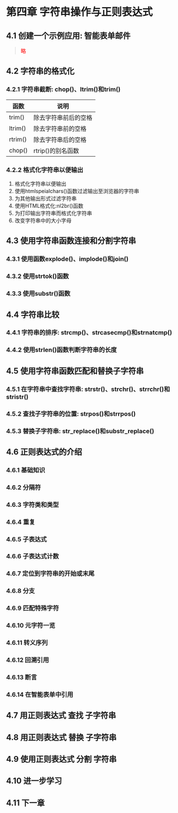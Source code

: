 # 第四章 字符串操作与正则表达式
## 4.1 创建一个示例应用: 智能表单邮件
> <font color=red>略</font>
## 4.2 字符串的格式化
### 4.2.1 字符串截断: chop()、ltrim()和trim()
| 函数 | 说明 |
| ---- | ---- |
| trim()| 除去字符串前后的空格 |
| ltrim()| 除去字符串前的空格 |
| rtrim()| 除去字符串后的空格 |
| chop() | rtrip()的别名函数 |
### 4.2.2 格式化字符串以便输出
1. 格式化字符串以便输出
2. 使用htmlspeialchars()函数过滤输出至浏览器的字符串
3. 为其他输出形式过滤字符串
4. 使用HTML格式化:nl2br()函数
5. 为打印输出字符串而格式化字符串
6. 改变字符串中的大小字母
## 4.3 使用字符串函数连接和分割字符串
### 4.3.1 使用函数explode()、implode()和join()
### 4.3.2 使用strtok()函数
### 4.3.3 使用substr()函数
## 4.4 字符串比较
### 4.4.1 字符串的排序: strcmp()、strcasecmp()和strnatcmp()
### 4.4.2 使用strlen()函数判断字符串的长度
## 4.5 使用字符串函数匹配和替换子字符串
### 4.5.1 在字符串中查找字符串: strstr()、strchr()、strrchr()和stristr()
### 4.5.2 查找子字符串的位置: strpos()和strrpos()
### 4.5.3 替换子字符串: str_replace()和substr_replace()
## 4.6 正则表达式的介绍
### 4.6.1 基础知识
### 4.6.2 分隔符
### 4.6.3 字符类和类型
### 4.6.4 重复
### 4.6.5 子表达式
### 4.6.6 子表达式计数
### 4.6.7 定位到字符串的开始或末尾
### 4.6.8 分支
### 4.6.9 匹配特殊字符
### 4.6.10 元字符一览
### 4.6.11 转义序列
### 4.6.12 回溯引用
### 4.6.13 断言
### 4.6.14 在智能表单中引用
## 4.7 用正则表达式 查找 子字符串
## 4.8 用正则表达式 替换 子字符串
## 4.9 使用正则表达式 分割 字符串
## 4.10 进一步学习
## 4.11 下一章